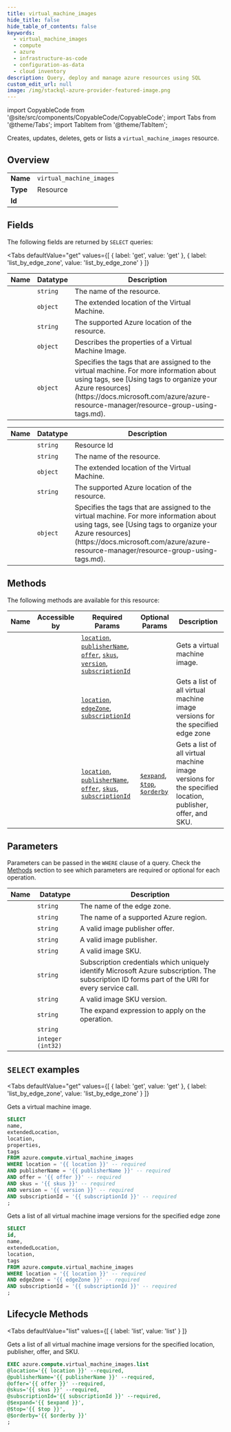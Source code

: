 ```yaml
--- 
title: virtual_machine_images
hide_title: false
hide_table_of_contents: false
keywords:
  - virtual_machine_images
  - compute
  - azure
  - infrastructure-as-code
  - configuration-as-data
  - cloud inventory
description: Query, deploy and manage azure resources using SQL
custom_edit_url: null
image: /img/stackql-azure-provider-featured-image.png
---
```


import CopyableCode from '@site/src/components/CopyableCode/CopyableCode';
import Tabs from '@theme/Tabs';
import TabItem from '@theme/TabItem';

Creates, updates, deletes, gets or lists a <code>virtual_machine_images</code> resource.

## Overview
<table><tbody>
<tr><td><b>Name</b></td><td><code>virtual_machine_images</code></td></tr>
<tr><td><b>Type</b></td><td>Resource</td></tr>
<tr><td><b>Id</b></td><td><CopyableCode code="azure.compute.virtual_machine_images" /></td></tr>
</tbody></table>

## Fields

The following fields are returned by `SELECT` queries:

<Tabs
    defaultValue="get"
    values={[
        { label: 'get', value: 'get' },
        { label: 'list_by_edge_zone', value: 'list_by_edge_zone' }
    ]}
>
<TabItem value="get">

<table>
<thead>
    <tr>
    <th>Name</th>
    <th>Datatype</th>
    <th>Description</th>
    </tr>
</thead>
<tbody>
<tr>
    <td><CopyableCode code="name" /></td>
    <td><code>string</code></td>
    <td>The name of the resource.</td>
</tr>
<tr>
    <td><CopyableCode code="extendedLocation" /></td>
    <td><code>object</code></td>
    <td>The extended location of the Virtual Machine.</td>
</tr>
<tr>
    <td><CopyableCode code="location" /></td>
    <td><code>string</code></td>
    <td>The supported Azure location of the resource.</td>
</tr>
<tr>
    <td><CopyableCode code="properties" /></td>
    <td><code>object</code></td>
    <td>Describes the properties of a Virtual Machine Image.</td>
</tr>
<tr>
    <td><CopyableCode code="tags" /></td>
    <td><code>object</code></td>
    <td>Specifies the tags that are assigned to the virtual machine. For more information about using tags, see [Using tags to organize your Azure resources](https://docs.microsoft.com/azure/azure-resource-manager/resource-group-using-tags.md).</td>
</tr>
</tbody>
</table>
</TabItem>
<TabItem value="list_by_edge_zone">

<table>
<thead>
    <tr>
    <th>Name</th>
    <th>Datatype</th>
    <th>Description</th>
    </tr>
</thead>
<tbody>
<tr>
    <td><CopyableCode code="id" /></td>
    <td><code>string</code></td>
    <td>Resource Id</td>
</tr>
<tr>
    <td><CopyableCode code="name" /></td>
    <td><code>string</code></td>
    <td>The name of the resource.</td>
</tr>
<tr>
    <td><CopyableCode code="extendedLocation" /></td>
    <td><code>object</code></td>
    <td>The extended location of the Virtual Machine.</td>
</tr>
<tr>
    <td><CopyableCode code="location" /></td>
    <td><code>string</code></td>
    <td>The supported Azure location of the resource.</td>
</tr>
<tr>
    <td><CopyableCode code="tags" /></td>
    <td><code>object</code></td>
    <td>Specifies the tags that are assigned to the virtual machine. For more information about using tags, see [Using tags to organize your Azure resources](https://docs.microsoft.com/azure/azure-resource-manager/resource-group-using-tags.md).</td>
</tr>
</tbody>
</table>
</TabItem>
</Tabs>

## Methods

The following methods are available for this resource:

<table>
<thead>
    <tr>
    <th>Name</th>
    <th>Accessible by</th>
    <th>Required Params</th>
    <th>Optional Params</th>
    <th>Description</th>
    </tr>
</thead>
<tbody>
<tr>
    <td><a href="#get"><CopyableCode code="get" /></a></td>
    <td><CopyableCode code="select" /></td>
    <td><a href="#parameter-location"><code>location</code></a>, <a href="#parameter-publisherName"><code>publisherName</code></a>, <a href="#parameter-offer"><code>offer</code></a>, <a href="#parameter-skus"><code>skus</code></a>, <a href="#parameter-version"><code>version</code></a>, <a href="#parameter-subscriptionId"><code>subscriptionId</code></a></td>
    <td></td>
    <td>Gets a virtual machine image.</td>
</tr>
<tr>
    <td><a href="#list_by_edge_zone"><CopyableCode code="list_by_edge_zone" /></a></td>
    <td><CopyableCode code="select" /></td>
    <td><a href="#parameter-location"><code>location</code></a>, <a href="#parameter-edgeZone"><code>edgeZone</code></a>, <a href="#parameter-subscriptionId"><code>subscriptionId</code></a></td>
    <td></td>
    <td>Gets a list of all virtual machine image versions for the specified edge zone</td>
</tr>
<tr>
    <td><a href="#list"><CopyableCode code="list" /></a></td>
    <td><CopyableCode code="exec" /></td>
    <td><a href="#parameter-location"><code>location</code></a>, <a href="#parameter-publisherName"><code>publisherName</code></a>, <a href="#parameter-offer"><code>offer</code></a>, <a href="#parameter-skus"><code>skus</code></a>, <a href="#parameter-subscriptionId"><code>subscriptionId</code></a></td>
    <td><a href="#parameter-$expand"><code>$expand</code></a>, <a href="#parameter-$top"><code>$top</code></a>, <a href="#parameter-$orderby"><code>$orderby</code></a></td>
    <td>Gets a list of all virtual machine image versions for the specified location, publisher, offer, and SKU.</td>
</tr>
</tbody>
</table>

## Parameters

Parameters can be passed in the `WHERE` clause of a query. Check the [Methods](#methods) section to see which parameters are required or optional for each operation.

<table>
<thead>
    <tr>
    <th>Name</th>
    <th>Datatype</th>
    <th>Description</th>
    </tr>
</thead>
<tbody>
<tr id="parameter-edgeZone">
    <td><CopyableCode code="edgeZone" /></td>
    <td><code>string</code></td>
    <td>The name of the edge zone.</td>
</tr>
<tr id="parameter-location">
    <td><CopyableCode code="location" /></td>
    <td><code>string</code></td>
    <td>The name of a supported Azure region.</td>
</tr>
<tr id="parameter-offer">
    <td><CopyableCode code="offer" /></td>
    <td><code>string</code></td>
    <td>A valid image publisher offer.</td>
</tr>
<tr id="parameter-publisherName">
    <td><CopyableCode code="publisherName" /></td>
    <td><code>string</code></td>
    <td>A valid image publisher.</td>
</tr>
<tr id="parameter-skus">
    <td><CopyableCode code="skus" /></td>
    <td><code>string</code></td>
    <td>A valid image SKU.</td>
</tr>
<tr id="parameter-subscriptionId">
    <td><CopyableCode code="subscriptionId" /></td>
    <td><code>string</code></td>
    <td>Subscription credentials which uniquely identify Microsoft Azure subscription. The subscription ID forms part of the URI for every service call.</td>
</tr>
<tr id="parameter-version">
    <td><CopyableCode code="version" /></td>
    <td><code>string</code></td>
    <td>A valid image SKU version.</td>
</tr>
<tr id="parameter-$expand">
    <td><CopyableCode code="$expand" /></td>
    <td><code>string</code></td>
    <td>The expand expression to apply on the operation.</td>
</tr>
<tr id="parameter-$orderby">
    <td><CopyableCode code="$orderby" /></td>
    <td><code>string</code></td>
    <td></td>
</tr>
<tr id="parameter-$top">
    <td><CopyableCode code="$top" /></td>
    <td><code>integer (int32)</code></td>
    <td></td>
</tr>
</tbody>
</table>

## `SELECT` examples

<Tabs
    defaultValue="get"
    values={[
        { label: 'get', value: 'get' },
        { label: 'list_by_edge_zone', value: 'list_by_edge_zone' }
    ]}
>
<TabItem value="get">

Gets a virtual machine image.

```sql
SELECT
name,
extendedLocation,
location,
properties,
tags
FROM azure.compute.virtual_machine_images
WHERE location = '{{ location }}' -- required
AND publisherName = '{{ publisherName }}' -- required
AND offer = '{{ offer }}' -- required
AND skus = '{{ skus }}' -- required
AND version = '{{ version }}' -- required
AND subscriptionId = '{{ subscriptionId }}' -- required
;
```
</TabItem>
<TabItem value="list_by_edge_zone">

Gets a list of all virtual machine image versions for the specified edge zone

```sql
SELECT
id,
name,
extendedLocation,
location,
tags
FROM azure.compute.virtual_machine_images
WHERE location = '{{ location }}' -- required
AND edgeZone = '{{ edgeZone }}' -- required
AND subscriptionId = '{{ subscriptionId }}' -- required
;
```
</TabItem>
</Tabs>


## Lifecycle Methods

<Tabs
    defaultValue="list"
    values={[
        { label: 'list', value: 'list' }
    ]}
>
<TabItem value="list">

Gets a list of all virtual machine image versions for the specified location, publisher, offer, and SKU.

```sql
EXEC azure.compute.virtual_machine_images.list 
@location='{{ location }}' --required, 
@publisherName='{{ publisherName }}' --required, 
@offer='{{ offer }}' --required, 
@skus='{{ skus }}' --required, 
@subscriptionId='{{ subscriptionId }}' --required, 
@$expand='{{ $expand }}', 
@$top='{{ $top }}', 
@$orderby='{{ $orderby }}'
;
```
</TabItem>
</Tabs>
